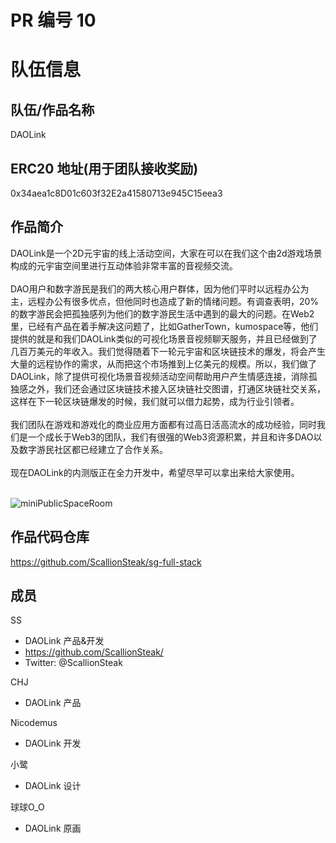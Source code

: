 # PR 编号 10
# 队伍信息
## 队伍/作品名称
DAOLink

## ERC20 地址(用于团队接收奖励)
0x34aea1c8D01c603f32E2a41580713e945C15eea3

## 作品简介

DAOLink是一个2D元宇宙的线上活动空间，大家在可以在我们这个由2d游戏场景构成的元宇宙空间里进行互动体验非常丰富的音视频交流。<br><br>
DAO用户和数字游民是我们的两大核心用户群体，因为他们平时以远程办公为主，远程办公有很多优点，但他同时也造成了新的情绪问题。有调查表明，20%的数字游民会把孤独感列为他们的数字游民生活中遇到的最大的问题。在Web2里，已经有产品在着手解决这问题了，比如GatherTown，kumospace等，他们提供的就是和我们DAOLink类似的可视化场景音视频聊天服务，并且已经做到了几百万美元的年收入。我们觉得随着下一轮元宇宙和区块链技术的爆发，将会产生大量的远程协作的需求，从而把这个市场推到上亿美元的规模。所以，我们做了DAOLink，除了提供可视化场景音视频活动空间帮助用户产生情感连接，消除孤独感之外，我们还会通过区块链技术接入区块链社交图谱，打通区块链社交关系，这样在下一轮区块链爆发的时候，我们就可以借力起势，成为行业引领者。<br><br>
我们团队在游戏和游戏化的商业应用方面都有过高日活高流水的成功经验，同时我们是一个成长于Web3的团队，我们有很强的Web3资源积累，并且和许多DAO以及数字游民社区都已经建立了合作关系。<br><br>
现在DAOLink的内测版正在全力开发中，希望尽早可以拿出来给大家使用。<br><br>

![miniPublicSpaceRoom](https://user-images.githubusercontent.com/77767113/207854239-854d2a3e-c68f-4ab2-89e8-c6044f68776b.png)


## 作品代码仓库
https://github.com/ScallionSteak/sg-full-stack

## 成员

SS
- DAOLink 产品&开发
- https://github.com/ScallionSteak/
- Twitter: @ScallionSteak

CHJ
- DAOLink 产品

Nicodemus
- DAOLink 开发

小鹭
- DAOLink 设计

球球O_O
- DAOLink 原画
